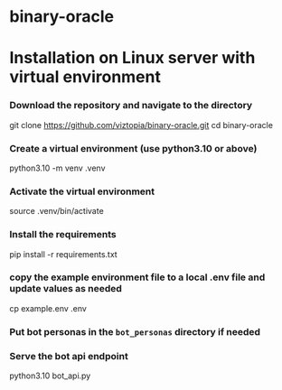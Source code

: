 # binary-oracle


# Installation on Linux server with virtual environment

### Download the repository and navigate to the directory

git clone https://github.com/viztopia/binary-oracle.git
cd binary-oracle

### Create a virtual environment (use python3.10 or above)

python3.10 -m venv .venv

### Activate the virtual environment

source .venv/bin/activate

### Install the requirements

pip install -r requirements.txt

### copy the example environment file to a local .env file and update values as needed
cp example.env .env

### Put bot personas in the `bot_personas` directory if needed

### Serve the bot api endpoint
python3.10 bot_api.py
